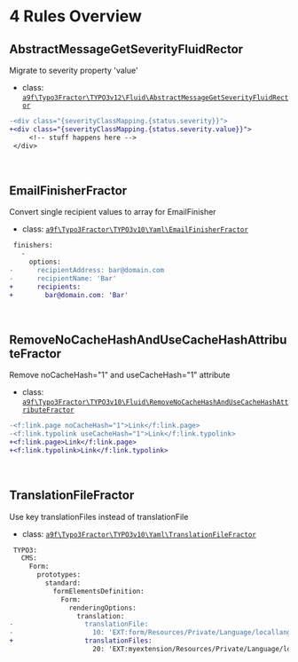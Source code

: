 # 4 Rules Overview

## AbstractMessageGetSeverityFluidRector

Migrate to severity property 'value'

- class: [`a9f\Typo3Fractor\TYPO3v12\Fluid\AbstractMessageGetSeverityFluidRector`](../rules/TYPO3v12/Fluid/AbstractMessageGetSeverityFluidRector.php)

```diff
-<div class="{severityClassMapping.{status.severity}}">
+<div class="{severityClassMapping.{status.severity.value}}">
     <!-- stuff happens here -->
 </div>
```

<br>

## EmailFinisherFractor

Convert single recipient values to array for EmailFinisher

- class: [`a9f\Typo3Fractor\TYPO3v10\Yaml\EmailFinisherFractor`](../rules/TYPO3v10/Yaml/EmailFinisherFractor.php)

```diff
 finishers:
   -
     options:
-      recipientAddress: bar@domain.com
-      recipientName: 'Bar'
+      recipients:
+        bar@domain.com: 'Bar'
```

<br>

## RemoveNoCacheHashAndUseCacheHashAttributeFractor

Remove noCacheHash="1" and useCacheHash="1" attribute

- class: [`a9f\Typo3Fractor\TYPO3v10\Fluid\RemoveNoCacheHashAndUseCacheHashAttributeFractor`](../rules/TYPO3v10/Fluid/RemoveNoCacheHashAndUseCacheHashAttributeFractor.php)

```diff
-<f:link.page noCacheHash="1">Link</f:link.page>
-<f:link.typolink useCacheHash="1">Link</f:link.typolink>
+<f:link.page>Link</f:link.page>
+<f:link.typolink>Link</f:link.typolink>
```

<br>

## TranslationFileFractor

Use key translationFiles instead of translationFile

- class: [`a9f\Typo3Fractor\TYPO3v10\Yaml\TranslationFileFractor`](../rules/TYPO3v10/Yaml/TranslationFileFractor.php)

```diff
 TYPO3:
   CMS:
     Form:
       prototypes:
         standard:
           formElementsDefinition:
             Form:
               renderingOptions:
                 translation:
-                  translationFile:
-                    10: 'EXT:form/Resources/Private/Language/locallang.xlf'
+                  translationFiles:
                     20: 'EXT:myextension/Resources/Private/Language/locallang.xlf'
```

<br>
